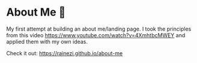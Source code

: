 # About Me 👨

My first attempt at building an about me/landing page.
I took the principles from this video https://www.youtube.com/watch?v=4XmhtbcMWEY and applied them with my own ideas.

Check it out:
https://rainezi.github.io/about-me
